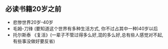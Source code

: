 ## 必读书籍20岁之前

- 悲惨世界20岁-40岁
- 毛姆-刀锋 (要知道这个世界有多种生活方式, 你不过占其中一种)40岁以后
- 托尔斯泰 《复活》(一辈子不管过得多么好,混的多么好,总有些人感觉对不起, 有些事没做好要反省)
